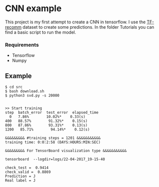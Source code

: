 # CNN example

This project is my first attempt to create a CNN in tensorflow. I use the [TF-recomm](https://github.com/songgc/TF-recomm) dataset to create some predictions. In the folder Tutorials you can find a basic script to run the model.

### Requirements

* Tensorflow 
* Numpy


## Example

```
$ cd src
$ bash download.sh
$ python3 svd.py -s 20000


>> Start training
step  batch_error  test_error  elapsed_time
  0   7.86%        10.02%*    0.33(s)
400   88.57%        91.32%*    0.15(s)
800   87.86%        93.31%*    0.13(s)
1200   85.71%        94.14%*    0.12(s)

&&&&&&&&& #training steps = 1201 &&&&&&&&&&&
training time: 0:0:2:58 (DAYS:HOURS:MIN:SEC)

&&&&&&&&& For TensorBoard visualization type &&&&&&&&&&&

tensorboard  --logdir=logs/22-04-2017_19-15-40

check_test =  0.9414
check_valid =  0.8869
Prediction = J
Real label = J

```
